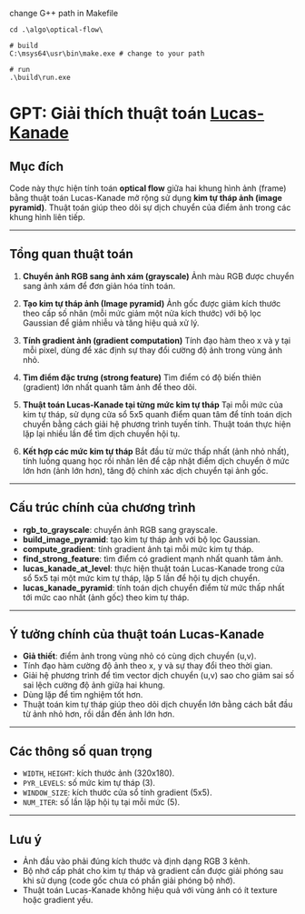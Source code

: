 change G++ path in Makefile

```shell
cd .\algo\optical-flow\

# build
C:\msys64\usr\bin\make.exe # change to your path

# run
.\build\run.exe 
```

# GPT: Giải thích thuật toán [Lucas-Kanade](https://gist.github.com/TheVaffel/991ed8f43d8e526ea70935f05ebf1c04) 

## Mục đích

Code này thực hiện tính toán **optical flow** giữa hai khung hình ảnh (frame) bằng thuật toán Lucas-Kanade mở rộng sử dụng **kim tự tháp ảnh (image pyramid)**. Thuật toán giúp theo dõi sự dịch chuyển của điểm ảnh trong các khung hình liên tiếp.

---

## Tổng quan thuật toán

1. **Chuyển ảnh RGB sang ảnh xám (grayscale)**
   Ảnh màu RGB được chuyển sang ảnh xám để đơn giản hóa tính toán.

2. **Tạo kim tự tháp ảnh (Image pyramid)**
   Ảnh gốc được giảm kích thước theo cấp số nhân (mỗi mức giảm một nửa kích thước) với bộ lọc Gaussian để giảm nhiễu và tăng hiệu quả xử lý.

3. **Tính gradient ảnh (gradient computation)**
   Tính đạo hàm theo x và y tại mỗi pixel, dùng để xác định sự thay đổi cường độ ảnh trong vùng ảnh nhỏ.

4. **Tìm điểm đặc trưng (strong feature)**
   Tìm điểm có độ biến thiên (gradient) lớn nhất quanh tâm ảnh để theo dõi.

5. **Thuật toán Lucas-Kanade tại từng mức kim tự tháp**
   Tại mỗi mức của kim tự tháp, sử dụng cửa sổ 5x5 quanh điểm quan tâm để tính toán dịch chuyển bằng cách giải hệ phương trình tuyến tính. Thuật toán thực hiện lặp lại nhiều lần để tìm dịch chuyển hội tụ.

6. **Kết hợp các mức kim tự tháp**
   Bắt đầu từ mức thấp nhất (ảnh nhỏ nhất), tính luồng quang học rồi nhân lên để cập nhật điểm dịch chuyển ở mức lớn hơn (ảnh lớn hơn), tăng độ chính xác dịch chuyển tại ảnh gốc.

---

## Cấu trúc chính của chương trình

* **rgb\_to\_grayscale**: chuyển ảnh RGB sang grayscale.
* **build\_image\_pyramid**: tạo kim tự tháp ảnh với bộ lọc Gaussian.
* **compute\_gradient**: tính gradient ảnh tại mỗi mức kim tự tháp.
* **find\_strong\_feature**: tìm điểm có gradient mạnh nhất quanh tâm ảnh.
* **lucas\_kanade\_at\_level**: thực hiện thuật toán Lucas-Kanade trong cửa sổ 5x5 tại một mức kim tự tháp, lặp 5 lần để hội tụ dịch chuyển.
* **lucas\_kanade\_pyramid**: tính toán dịch chuyển điểm từ mức thấp nhất tới mức cao nhất (ảnh gốc) theo kim tự tháp.

---

## Ý tưởng chính của thuật toán Lucas-Kanade

* **Giả thiết**: điểm ảnh trong vùng nhỏ có cùng dịch chuyển (u,v).
* Tính đạo hàm cường độ ảnh theo x, y và sự thay đổi theo thời gian.
* Giải hệ phương trình để tìm vector dịch chuyển (u,v) sao cho giảm sai số sai lệch cường độ ảnh giữa hai khung.
* Dùng lặp để tìm nghiệm tốt hơn.
* Thuật toán kim tự tháp giúp theo dõi dịch chuyển lớn bằng cách bắt đầu từ ảnh nhỏ hơn, rồi dần đến ảnh lớn hơn.

---

## Các thông số quan trọng

* `WIDTH`, `HEIGHT`: kích thước ảnh (320x180).
* `PYR_LEVELS`: số mức kim tự tháp (3).
* `WINDOW_SIZE`: kích thước cửa sổ tính gradient (5x5).
* `NUM_ITER`: số lần lặp hội tụ tại mỗi mức (5).

---

## Lưu ý

* Ảnh đầu vào phải đúng kích thước và định dạng RGB 3 kênh.
* Bộ nhớ cấp phát cho kim tự tháp và gradient cần được giải phóng sau khi sử dụng (code gốc chưa có phần giải phóng bộ nhớ).
* Thuật toán Lucas-Kanade không hiệu quả với vùng ảnh có ít texture hoặc gradient yếu.




